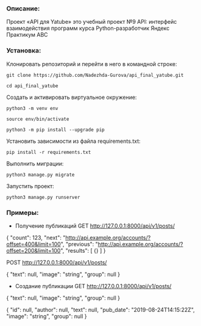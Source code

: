 ### Описание:

Проект «API для Yatube» это учебный проект №9 API: интерфейс взаимодействия программ курса Python-разработчик Яндекс Практикум ABC

### Установка:

Клонировать репозиторий и перейти в него в командной строке:

```
git clone https://github.com/Nadezhda-Gurova/api_final_yatube.git
```

```
cd api_final_yatube
```

Cоздать и активировать виртуальное окружение:

```
python3 -m venv env
```

```
source env/bin/activate
```

```
python3 -m pip install --upgrade pip
```

Установить зависимости из файла requirements.txt:

```
pip install -r requirements.txt
```

Выполнить миграции:

```
python3 manage.py migrate
```

Запустить проект:

```
python3 manage.py runserver
```
### Примеры:

* Получение публикаций
GET
http://127.0.0.1:8000/api/v1/posts/

{
"count": 123,
"next": "http://api.example.org/accounts/?offset=400&limit=100",
"previous": "http://api.example.org/accounts/?offset=200&limit=100",
"results": [
{}
]
}

POST
http://127.0.0.1:8000/api/v1/posts/

{
"text": null,
"image": "string",
"group": null
}

* Создание публикации
GET
http://127.0.0.1:8000/api/v1/posts/

{
"text": null,
"image": "string",
"group": null
}

{
"id": null,
"author": null,
"text": null,
"pub_date": "2019-08-24T14:15:22Z",
"image": "string",
"group": null
}
